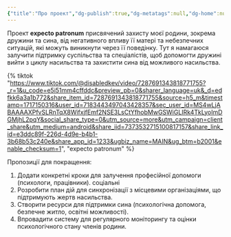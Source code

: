 ```yaml
---
{"title":"Про проект","dg-publish":true,"dg-metatags":null,"dg-home":null,"permalink":"/expecto-patronum/","dgPassFrontmatter":true,"noteIcon":""}
---
```



Проект  **expecto patronum**
присвячений захисту моєї
родини, зокрема дружини та
сина, від негативного впливу її
матері та небезпечних ситуацій, які
можуть виникнути через її
поведінку. Тут я намагаюся
залучити підтримку суспільства та
спеціалістів, щоб допомогти дружині
вийти з циклу насильства та
захистити сина від можливого
насильства.

{% tiktok "https://www.tiktok.com/@disabledkev/video/7287691343818771755?_r=1&u_code=e5i51mm4cffddc&preview_pb=0&sharer_language=uk&_d=edfkk6a3a1b772&share_item_id=7287691343818771755&source=h5_m&timestamp=1717150316&user_id=7183443497043428357&sec_user_id=MS4wLjABAAAAXPfvSLRnTqX8WifxjfEmf2NSE3LsCtYfhobMwGSWiGLIRk4TkLyoImDGMjhL2pqY&social_share_type=0&utm_source=more&utm_campaign=client_share&utm_medium=android&share_iid=7373532715100817157&share_link_id=e3ddc89f-226d-4d9e-b4b1-3b68b53c240e&share_app_id=1233&ugbiz_name=MAIN&ug_btm=b2001&enable_checksum=1", "expecto patronum" %}

Пропозиції для покращення:
1. Додати конкретні кроки для
залучення професійної допомоги
(психологи,
працівники).
соціальні
2. Розробити план дій для
синхронізації з місцевими
організаціями, що підтримують
жертв насильства.
3. Створити ресурси для підтримки
сина (психологічна допомога,
безпечне житло, освітні
можливості).
4. Впровадити систему для
регулярного моніторингу та
оцінки психологічного стану
членів родини.